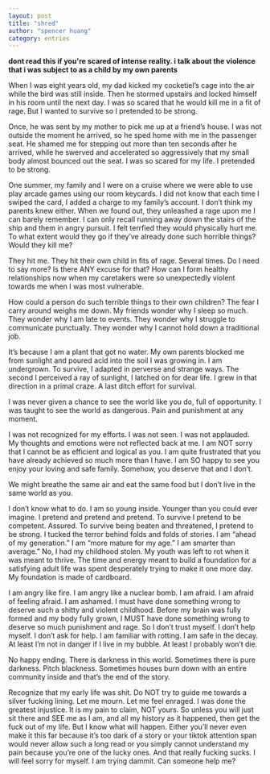 ```yaml
---
layout: post
title: "shred"
author: "spencer huang"
category: entries
---
```


**dont read this if you're scared of intense reality. i talk about the violence that i was subject to as a child by my own parents**

When I was eight years old, my dad kicked my cocketiel’s cage into the air while the bird was still inside. Then he stormed upstairs and locked himself in his room until the next day. I was so scared that he would kill me in a fit of rage. But I wanted to survive so I pretended to be strong. 

Once, he was sent by my mother to pick me up at a friend’s house. I was not outside the moment he arrived, so he sped home with me in the passenger seat. He shamed me for stepping out more than ten seconds after he arrived, while he swerved and accelerated so aggressively that my small body almost bounced out the seat. I was so scared for my life. I pretended to be strong. 

One summer, my family and I were on a cruise where we were able to use play arcade games using our room keycards. I did not know that each time I swiped the card, I added a charge to my family’s account. I don’t think my parents knew either. When we found out, they unleashed a rage upon me I can barely remember. I can only recall running away down the stairs of the ship and them in angry pursuit. I felt terrfied they would physically hurt me. To what extent would they go if they’ve already done such horrible things? Would they kill me? 

They hit me. They hit their own child in fits of rage. Several times. Do I need to say more? Is there ANY excuse for that? How can I form healthy relationships now when my caretakers were so unexpectedly violent towards me when I was most vulnerable. 

How could a person do such terrible things to their own children? The fear I carry around weighs me down. My friends wonder why I sleep so much. They wonder why I am late to events. They wonder why I struggle to communicate punctually. They wonder why I cannot hold down a traditional job.

It’s because I am a plant that got no water. My own parents blocked me from sunlight and poured acid into the soil I was growing in. I am undergrown. To survive, I adapted in perverse and strange ways. The second I perceived a ray of sunlight, I latched on for dear life. I grew in that direction in a primal craze. A last ditch effort for survival. 

I was never given a chance to see the world like you do, full of opportunity. I was taught to see the world as dangerous. Pain and punishment at any moment. 

I was not recognized for my efforts. I was not seen. I was not applauded. My thoughts and emotions were not reflected back at me. I am NOT sorry that I cannot be as efficient and logical as you. I am quite frustrated that you have already achieved so much more than I have. I am SO happy to see you enjoy your loving and safe family. Somehow, you deserve that and I don’t.  

We might breathe the same air and eat the same food but I don’t live in the same world as you. 

I don’t know what to do. I am so young inside. Younger than you could ever imagine. I pretend and pretend and pretend. To survive I pretend to be competent. Assured. To survive being beaten and threatened, I pretend to be strong. I tucked the terror behind folds and folds of stories. I am “ahead of my generation.” I am “more mature for my age.” I am smarter than average.” No, I had my childhood stolen. My youth was left to rot when it was meant to thrive. The time and energy meant to build a foundation for a satisfying adult life was spent desperately trying to make it one more day. My foundation is made of cardboard. 

I am angry like fire. I am angry like a nuclear bomb. I am afraid. I am afraid of feeling afraid. I am ashamed. I must have done something wrong to deserve such a shitty and violent childhood. Before my brain was fully formed and my body fully grown, I MUST have done something wrong to deserve so much punishment and rage. So I don’t trust myself. I don’t help myself. I don’t ask for help. I am familiar with rotting. I am safe in the decay. At least I’m not in danger if I live in my bubble. At least I probably won’t die.

No happy ending. There is darkness in this world. Sometimes there is pure darkness. Pitch blackness. Sometimes houses burn down with an entire community inside and that’s the end of the story. 

Recognize that my early life was shit. Do NOT try to guide me towards a silver fucking lining. Let me mourn. Let me feel enraged. I was done the greatest injustice. It is my pain to claim, NOT yours. So unless you will just sit there and SEE me as I am, and all my history as it happened, then get the fuck out of my life. But I know what will happen. Either you’ll never even make it this far because it’s too dark of a story or your tiktok attention span would never allow such a long read or you simply cannot understand my pain because you’re one of the lucky ones. And that really fucking sucks. I will feel sorry for myself. I am trying dammit. Can someone help me? 
